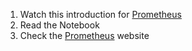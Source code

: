 1. Watch this introduction for [Prometheus](https://www.youtube.com/watch?v=h4Sl21AKiDg)
2. Read the Notebook
3. Check the [Prometheus](https://prometheus.io/) website
